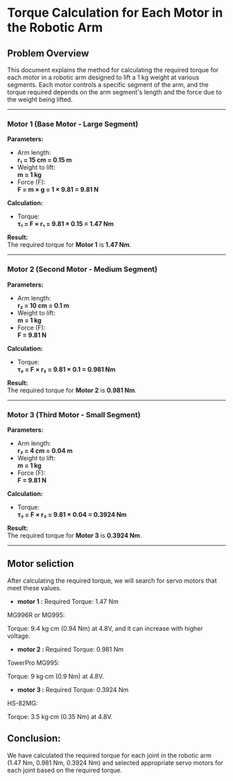 # Torque Calculation for Each Motor in the Robotic Arm

## Problem Overview
This document explains the method for calculating the required torque for each motor in a robotic arm designed to lift a 1 kg weight at various segments. Each motor controls a specific segment of the arm, and the torque required depends on the arm segment's length and the force due to the weight being lifted.

---

### Motor 1 (Base Motor - Large Segment)

**Parameters:**
- Arm length:  
  **r₁ = 15 cm = 0.15 m**
- Weight to lift:  
  **m = 1 kg**
- Force (F):  
  **F = m × g = 1 × 9.81 = 9.81 N**

**Calculation:**
- Torque:  
  **τ₁ = F × r₁ = 9.81 × 0.15 = 1.47 Nm**

**Result:**  
The required torque for **Motor 1** is **1.47 Nm**.

---

### Motor 2 (Second Motor - Medium Segment)

**Parameters:**
- Arm length:  
  **r₂ = 10 cm = 0.1 m**
- Weight to lift:  
  **m = 1 kg**
- Force (F):  
  **F = 9.81 N**

**Calculation:**
- Torque:  
  **τ₂ = F × r₂ = 9.81 × 0.1 = 0.981 Nm**

**Result:**  
The required torque for **Motor 2** is **0.981 Nm**.

---

### Motor 3 (Third Motor - Small Segment)

**Parameters:**
- Arm length:  
  **r₃ = 4 cm = 0.04 m**
- Weight to lift:  
  **m = 1 kg**
- Force (F):  
  **F = 9.81 N**

**Calculation:**
- Torque:  
  **τ₃ = F × r₃ = 9.81 × 0.04 = 0.3924 Nm**

**Result:**  
The required torque for **Motor 3** is **0.3924 Nm**.

---


## Motor seliction 

After calculating the required torque, we will search for servo motors that meet these values.
- **motor 1 :** 
Required Torque: 1.47 Nm

MG996R or MG995:

Torque: 9.4 kg·cm (0.94 Nm) at 4.8V, and it can increase with higher voltage.


- **motor 2 :**
Required Torque: 0.981 Nm

TowerPro MG995:

Torque: 9 kg·cm (0.9 Nm) at 4.8V.

- **motor 3 :**
Required Torque: 0.3924 Nm

HS-82MG:

Torque: 3.5 kg·cm (0.35 Nm) at 4.8V.


## Conclusion:
We have calculated the required torque for each joint in the robotic arm (1.47 Nm, 0.981 Nm, 0.3924 Nm) and selected appropriate servo motors for each joint based on the required torque.

